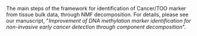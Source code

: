 The main steps of the framework for identification of Cancer/TOO marker from tissue bulk data, through NMF decomposition.
For details, please see our manuscript, "_Improvement of DNA methylation marker identification for non-invasive early cancer detection through component decomposition_".
